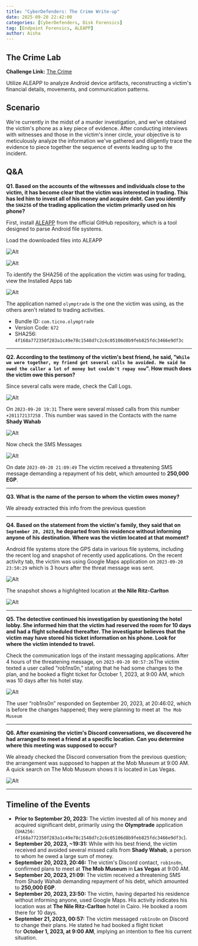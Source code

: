 ```yaml
---
title: "CyberDefenders: The Crime Write-up"
date: 2025-09-20 22:42:00
categories: [CyberDefenders, Disk Forensics]
tag: [Endpoint Forensics, ALEAPP]
author: Aisha
---
```



## The Crime Lab

**Challenge Link:** [The Crime](https://cyberdefenders.org/blueteam-ctf-challenges/the-crime/)

Utilize ALEAPP to analyze Android device artifacts, reconstructing a victim's financial details, movements, and communication patterns.


## Scenario

We're currently in the midst of a murder investigation, and we've obtained the victim's phone as a key piece of evidence. After conducting interviews with witnesses and those in the victim's inner circle, your objective is to meticulously analyze the information we've gathered and diligently trace the evidence to piece together the sequence of events leading up to the incident.

## Q&A

**Q1. Based on the accounts of the witnesses and individuals close to the victim, it has become clear that the victim was interested in trading. This has led him to invest all of his money and acquire debt. Can you identify the `SHA256` of the trading application the victim primarily used on his phone?**

First, install [ALEAPP](https://github.com/abrignoni/ALEAPP#) from the official GitHub repository, which is a tool designed to parse Android file systems. 

Load the downloaded files into ALEAPP

![Alt](/images/TheCrime/1.webp)

![Alt](/images/TheCrime/2.webp)

To identify the SHA256 of the application the victim was using for trading, view the Installed Apps tab

![Alt](/images/TheCrime/3.webp)

The application named `olymptrade` is the one the victim was using, as the others aren't related to trading activities. 

- Bundle ID: `com.ticno.olymptrade`
- Version Code: `672`
- SHA256: `4f168a772350f283a1c49e78c1548d7c2c6c05106d8b9feb825fdc3466e9df3c`

---

**Q2. According to the testimony of the victim's best friend, he said, "`While we were together, my friend got several calls he avoided. He said he owed the caller a lot of money but couldn't repay now`". How much does the victim owe this person?**

Since several calls were made, check the Call Logs.

![Alt](/images/TheCrime/4.webp)

On `2023-09-20 19:31` There were several missed calls from this number `+201172137258` . This number was saved in the Contacts with the name **Shady Wahab**

![Alt](/images/TheCrime/5.webp)

Now check the SMS Messages

![Alt](/images/TheCrime/6.webp)

On date `2023-09-20 21:09:49` The victim received a threatening SMS message demanding a repayment of his debt, which amounted to **250,000 EGP**.

---

**Q3. What is the name of the person to whom the victim owes money?**

We already extracted this info from the previous question 

---

**Q4. Based on the statement from the victim's family, they said that on `September 20, 2023`, he departed from his residence without informing anyone of his destination. Where was the victim located at that moment?**

Android file systems store the GPS data in various file systems, including the recent log and snapshot of recently used applications. On the recent activity tab, the victim was using Google Maps application on `2023-09-20 23:50:29` which is 3 hours after the threat message was sent.

![Alt](/images/TheCrime/7.webp)

The snapshot shows a highlighted location at **the Nile Ritz-Carlton**

![Alt](/images/TheCrime/8.webp)

---

**Q5. The detective continued his investigation by questioning the hotel lobby. She informed him that the victim had reserved the room for 10 days and had a flight scheduled thereafter. The investigator believes that the victim may have stored his ticket information on his phone. Look for where the victim intended to travel.**

Check the communication logs of the instant messaging applications. After 4 hours of the threatening message, on `2023-09-20 00:57:26`The victim texted a user called “rob1ns0n,” stating that he had some changes to the plan, and he booked a flight ticket for October 1, 2023, at 9:00 AM, which was 10 days after his hotel stay. 

![Alt](/images/TheCrime/9.webp)

The user “rob1ns0n” responded on  September 20, 2023, at 20:46:02, which is before the changes happened; they were planning to meet at  `The Mob Museum` 

---

**Q6. After examining the victim's Discord conversations, we discovered he had arranged to meet a friend at a specific location. Can you determine where this meeting was supposed to occur?**

We already checked the Discord conversation from the previous question; the arrangement was supposed to happen at the Mob Museum at 9:00 AM.  A quick search on The Mob Museum shows it is located in Las Vegas.

![Alt](/images/TheCrime/10.webp)

---

## Timeline of the Events

- **Prior to September 20, 2023:** The victim invested all of his money and acquired significant debt, primarily using the **Olymptrade** application (`SHA256: 4f168a772350f283a1c49e78c1548d7c2c6c05106d8b9feb825fdc3466e9df3c`).
- **September 20, 2023, ~19:31:** While with his best friend, the victim received and avoided several missed calls from **Shady Wahab**, a person to whom he owed a large sum of money.
- **September 20, 2023, 20:46:** The victim's Discord contact, `rob1ns0n`, confirmed plans to meet at **The Mob Museum** in **Las Vegas** at 9:00 AM.
- **September 20, 2023, 21:09:** The victim received a threatening SMS from Shady Wahab demanding repayment of his debt, which amounted to **250,000 EGP**.
- **September 20, 2023, 23:50:** The victim, having departed his residence without informing anyone, used Google Maps. His activity indicates his location was at **The Nile Ritz-Carlton** hotel in Cairo. He booked a room there for 10 days.
- **September 21, 2023, 00:57:** The victim messaged `rob1ns0n` on Discord to change their plans. He stated he had booked a flight ticket for **October 1, 2023, at 9:00 AM**, implying an intention to flee his current situation.
